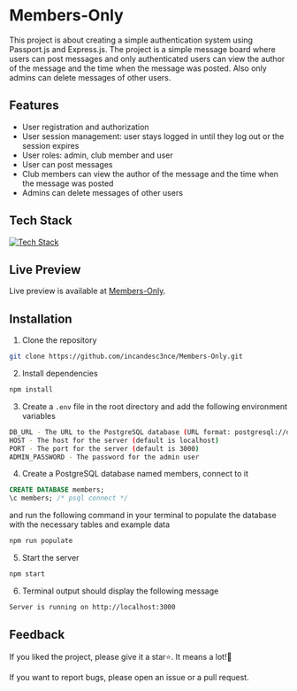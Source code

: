 # Members-Only

This project is about creating a simple authentication system using Passport.js and Express.js. The project is a simple message board where users can post messages and only authenticated users can view the author of the message and the time when the message was posted. Also only admins can delete messages of other users.

## Features

- User registration and authorization
- User session management: user stays logged in until they log out or the session expires
- User roles: admin, club member and user
- User can post messages
- Club members can view the author of the message and the time when the message was posted
- Admins can delete messages of other users

## Tech Stack

[![Tech Stack](https://skillicons.dev/icons?i=nodejs,js,express,postgres&theme=dark)](https://github.com/incandesc3nce/)

## Live Preview

Live preview is available at [Members-Only](https://members-only-production-7e71.up.railway.app/).

## Installation

1. Clone the repository

```bash
git clone https://github.com/incandesc3nce/Members-Only.git
```

2. Install dependencies

```bash
npm install
```

3. Create a `.env` file in the root directory and add the following environment variables

```bash
DB_URL - The URL to the PostgreSQL database (URL format: postgresql://dbuser:password@database.server.com:3211/mydb)
HOST - The host for the server (default is localhost)
PORT - The port for the server (default is 3000)
ADMIN_PASSWORD - The password for the admin user
```

4. Create a PostgreSQL database named members, connect to it

```SQL
CREATE DATABASE members;
\c members; /* psql connect */
```

and run the following command in your terminal to populate the database with the necessary tables and example data

```bash
npm run populate
```

5. Start the server

```bash
npm start
```

6. Terminal output should display the following message

```bash
Server is running on http://localhost:3000
```

## Feedback

If you liked the project, please give it a star⭐. It means a lot!🙂

If you want to report bugs, please open an issue or a pull request.
